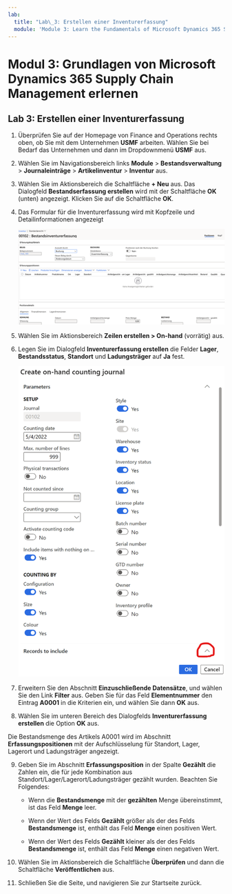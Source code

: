 ```yaml
---
lab:
  title: "Lab\_3: Erstellen einer Inventurerfassung"
  module: 'Module 3: Learn the Fundamentals of Microsoft Dynamics 365 Supply Chain Management'
---
```


# <a name="module-3-learn-the-fundamentals-of-microsoft-dynamics-365-supply-chain-management"></a>Modul 3: Grundlagen von Microsoft Dynamics 365 Supply Chain Management erlernen

## <a name="lab-3---create-a-counting-journal"></a>Lab 3: Erstellen einer Inventurerfassung

1. Überprüfen Sie auf der Homepage von Finance and Operations rechts oben, ob Sie mit dem Unternehmen **USMF** arbeiten. Wählen Sie bei Bedarf das Unternehmen und dann im Dropdownmenü **USMF** aus.

2. Wählen Sie im Navigationsbereich links **Module** > **Bestandsverwaltung** > **Journaleinträge** > **Artikelinventur** > **Inventur** aus.

3. Wählen Sie im Aktionsbereich die Schaltfläche **+ Neu** aus. Das Dialogfeld **Bestandserfassung erstellen** wird mit der Schaltfläche **OK** (unten) angezeigt. Klicken Sie auf die Schaltfläche **OK**.

4. Das Formular für die Inventurerfassung wird mit Kopfzeile und Detailinformationen angezeigt

    ![Screenshot des Formulars für die Inventurerfassung mit Kopfzeile und ausgefüllten Detailinformationen](./media/lp-scm-m-002-warehouse-inventory-mgmt-06.png)

5. Wählen Sie im Aktionsbereich **Zeilen erstellen &gt; On-hand** (vorrätig) aus.

6. Legen Sie im Dialogfeld **Inventurerfassung erstellen** die Felder **Lager**, **Bestandsstatus**, **Standort** und **Ladungsträger** auf **Ja** fest. 

    ![Screenshot des Dialogfelds „Inventurerfassung erstellen“ mit den Feldern, die wie beschrieben festgelegt sind](./media/lp-scm-m-002-warehouse-inventory-mgmt-07.png)

7. Erweitern Sie den Abschnitt **Einzuschließende Datensätze**, und wählen Sie den Link **Filter** aus. Geben Sie für das Feld **Elementnummer** den Eintrag **A0001** in die Kriterien ein, und wählen Sie dann **OK** aus.

8. Wählen Sie im unteren Bereich des Dialogfelds **Inventurerfassung erstellen** die Option **OK** aus.

Die Bestandsmenge des Artikels A0001 wird im Abschnitt **Erfassungspositionen** mit der Aufschlüsselung für Standort, Lager, Lagerort und Ladungsträger angezeigt.

9. Geben Sie im Abschnitt **Erfassungsposition** in der Spalte **Gezählt** die Zahlen ein, die für jede Kombination aus Standort/Lager/Lagerort/Ladungsträger gezählt wurden. Beachten Sie Folgendes:

    - Wenn die **Bestandsmenge** mit der **gezählten** Menge übereinstimmt, ist das Feld **Menge** leer.

    - Wenn der Wert des Felds **Gezählt** größer als der des Felds **Bestandsmenge** ist, enthält das Feld **Menge** einen positiven Wert.

    - Wenn der Wert des Felds **Gezählt** kleiner als der des Felds **Bestandsmenge** ist, enthält das Feld **Menge** einen negativen Wert.

10. Wählen Sie im Aktionsbereich die Schaltfläche **Überprüfen** und dann die Schaltfläche **Veröffentlichen** aus.

11. Schließen Sie die Seite, und navigieren Sie zur Startseite zurück.
